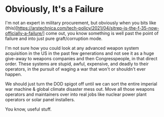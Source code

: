 # Obviously, It's a Failure

I'm not an expert in military procurement, but obviously when you bits like (this)[https://arstechnica.com/tech-policy/2021/04/sitrep-is-the-f-35-now-officially-a-failure/] come out, you know something is well past the point of failure and into just pure graft/corruption mode.

I'm not sure how you could look at any advanced weapon system acquisition in the US in the past few generations and not see it as a huge give-away to weapons companies and then Congresspeople, in that direct order. These systems are stupid, awful, expensive, and deadly to their operators, in the pursuit of waging a war that won't or shouldn't ever happen.

We should just turn the DOD spigot off until we can sort the entire imperial war machine & global climate disaster mess out. Move all those weapons operators and maintainers over into real jobs like nuclear power plant operators or solar panel installers.

You know, useful stuff.